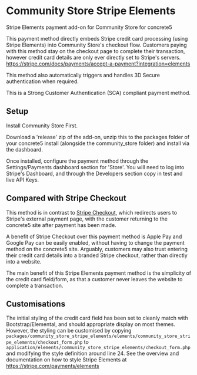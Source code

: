 # Community Store Stripe Elements
Stripe Elements payment add-on for Community Store for concrete5

This payment method directly embeds Stripe credit card processing (using Stripe Elements) into Community Store's checkout flow.
Customers paying with this method stay on the checkout page to complete their transaction, however credit card details are only ever directly set to Stripe's servers.
https://stripe.com/docs/payments/accept-a-payment?integration=elements

This method also automatically triggers and handles 3D Secure authentication when required.

This is a Strong Customer Authentication (SCA) compliant payment method.

## Setup
Install Community Store First.

Download a 'release' zip of the add-on, unzip this to the packages folder of your concrete5 install (alongside the community_store folder) and install via the dashboard.

Once installed, configure the payment method through the Settings/Payments dashboard section for 'Store'. 
You will need to log into Stripe's Dashboard, and through the Developers section copy in test and live API Keys.


## Compared with Stripe Checkout

This method is in contrast to [Stripe Checkout](https://github.com/concrete5-community-store/community_store_stripe_checkout), which redirects users to Stripe's external payment page, with the customer returning to the concrete5 site after payment has been made.

A benefit of Stripe Checkout over this payment method is Apple Pay and Google Pay can be easily enabled, without having to change the payment method on the concrete5 site. 
Arguably, customers may also trust entering their credit card details into a branded Stripe checkout, rather than directly into a website. 

The main benefit of this Stripe Elements payment method is the simplicity of the credit card field/form, as that a customer never leaves the website to complete a transaction.

## Customisations

The initial styling of the credit card field has been set to cleanly match with Bootstrap/Elemental, and should appropriate display on most themes.
However, the styling can be customised by copying `packages/community_store_stripe_elements/elements/community_store_stripe_elements/checkout_form.php` to
`application/elements/community_store_stripe_elements/checkout_form.php` and modifying the style definition around line 24.
See the overview and documentation on how to style Stripe Elements at https://stripe.com/payments/elements
